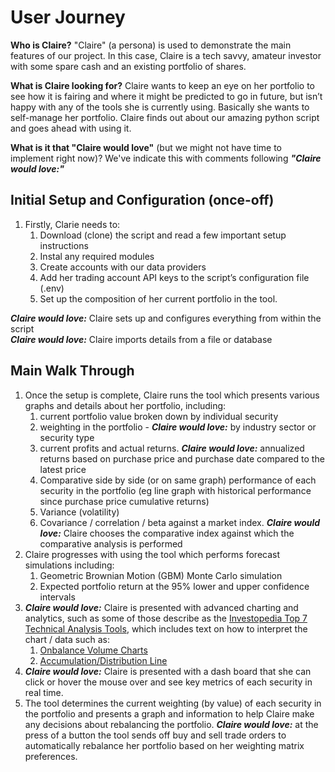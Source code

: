 # User Journey

**Who is Claire?** "Claire" (a persona) is used to demonstrate the main features of our project. In this case, Claire is a tech savvy, amateur investor with some spare cash and an existing portfolio of shares.

**What is Claire looking for?** Claire wants to keep an eye on her portfolio to see how it is fairing and where it might be predicted to go in future, but isn’t happy with any of the tools she is currently using. Basically she wants to self-manage her portfolio. Claire finds out about our amazing python script and goes ahead with using it.   

**What is it that "Claire would love"** (but we might not have time to implement right now)? We've indicate this with comments following ***"Claire would love:"***

## Initial Setup and Configuration (once-off)
1. Firstly, Clarie needs to:
    1. Download (clone) the script and read a few important setup instructions
    1. Instal any required modules   
    1. Create accounts with our data providers   
    1. Add her trading account API keys to the script’s configuration file (.env)  
    1. Set up the composition of her current portfolio in the tool.
   
***Claire would love:*** Claire sets up and configures everything from within the script   
***Claire would love:*** Claire imports details from a file or database   

## Main Walk Through 
1. Once the setup is complete, Claire runs the tool which presents various graphs and details about her portfolio, including:
    1. current portfolio value broken down by individual security
    1. weighting in the portfolio - ***Claire would love:*** by industry sector or security type
    1. current profits and actual returns. ***Claire would love:*** annualized returns based on purchase price and purchase date compared to the latest price
    1. Comparative side by side (or on same graph) performance of each security in the portfolio (eg line graph with historical performance since purchase price cumulative returns)
    1. Variance (volatility)
    1. Covariance / correlation /  beta against a market index. ***Claire would love:*** Claire chooses the comparative index against which the comparative analysis is performed 
1.	Claire progresses with using the tool which performs forecast simulations including:
    1.  Geometric Brownian Motion (GBM) Monte Carlo simulation
    1.  Expected portfolio return at the 95% lower and upper confidence intervals
1. ***Claire would love:*** Claire is presented with advanced charting and analytics, such as some of those describe as the [Investopedia Top 7 Technical Analysis Tools](https://www.investopedia.com/top-7-technical-analysis-tools-4773275#toc-1-on-balance-volume), which includes text on how to interpret the chart / data such as:
    1. [Onbalance Volume Charts](https://www.investopedia.com/top-7-technical-analysis-tools-4773275#toc-1-on-balance-volume)
    1. [Accumulation/Distribution Line](https://www.investopedia.com/top-7-technical-analysis-tools-4773275#toc-2-accumulationdistribution-line)
1. ***Claire would love:*** Claire is presented with a dash board that she can click or hover the mouse over and see key metrics of each security in real time.
1. The tool determines the current weighting (by value) of each security in the portfolio and presents a graph and information to help Claire make any decisions about rebalancing the portfolio. ***Claire would love:*** at the press of a button the tool sends off buy and sell trade orders to automatically rebalance her  portfolio based on her weighting matrix preferences.